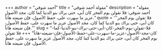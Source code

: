+++
author = "أحمد شوقي"
title = "مقولة أحمد شوقي"
description = "مقولة أحمد شوقي: فلا تقولن يوم الفخر كان أبي، حتى يراك بنو الدنيا كما كان، مجد الأصول عزيز ما سهرت على، حفظ الأصول، فإن ضيعته هاناً."
quote = '''فلا تقولن يوم الفخر كان أبي، حتى يراك بنو الدنيا كما كان، مجد الأصول عزيز ما سهرت على، حفظ الأصول، فإن ضيعته هاناً.'''
slug = "فلا-تقولن-يوم-الفخر-كان-أبي-حتى-يراك-بنو-الدنيا-كما-كان-مجد-الأصول-عزيز-ما-سهرت-على-حفظ-الأصول-فإن-ضيعته-هاناً"
+++
فلا تقولن يوم الفخر كان أبي، حتى يراك بنو الدنيا كما كان، مجد الأصول عزيز ما سهرت على، حفظ الأصول، فإن ضيعته هاناً.
